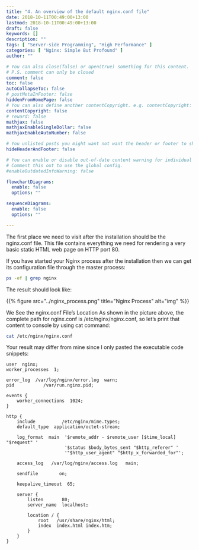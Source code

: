 ```yaml
---
title: "4. An overview of the default nginx.conf file"
date: 2018-10-11T00:49:00+13:00
lastmod: 2018-10-11T00:49:00+13:00
draft: false
keywords: []
description: ""
tags: [ "Server-side Programming", "High Performance" ]
categories: [ "Nginx: Simple But Profound" ]
author: ""

# You can also close(false) or open(true) something for this content.
# P.S. comment can only be closed
comment: false
toc: false
autoCollapseToc: false
# postMetaInFooter: false
hiddenFromHomePage: false
# You can also define another contentCopyright. e.g. contentCopyright: "This is another copyright."
contentCopyright: false
# reward: false
mathjax: false
mathjaxEnableSingleDollar: false
mathjaxEnableAutoNumber: false

# You unlisted posts you might want not want the header or footer to show
hideHeaderAndFooter: false

# You can enable or disable out-of-date content warning for individual post.
# Comment this out to use the global config.
#enableOutdatedInfoWarning: false

flowchartDiagrams:
  enable: false
  options: ""

sequenceDiagrams: 
  enable: false
  options: ""

---
```


<!--more-->

The first place we need to visit after the installation should be the nginx.conf file. This file contains everything we need for rendering a very basic static HTML web page on HTTP port 80.

If you have started your Nginx process after the installation then we can get its configuration file through the master process:

```bash
ps -ef | grep nginx
```

The result should look like:

{{% figure src="../nginx_process.png" title="Nginx Process" alt="img" %}}

We See the nginx.conf File’s Location
As shown in the picture above, the complete path for nginx.conf is /etc/nginx/nginx.conf, so let’s print that content to console by using cat command:

```bash
cat /etc/nginx/nginx.conf
```

Your result may differ from mine since I only pasted the executable code snippets:

```nginx
user  nginx;
worker_processes  1;

error_log  /var/log/nginx/error.log  warn;
pid           /var/run.nginx.pid;

events {
    worker_connections  1024;
}

http {
    include          /etc/nginx/mime.types;
    default_type  application/octet-stream;

    log_format  main  '$remote_addr - $remote_user [$time_local] "$request" '
                      '$status $body_bytes_sent "$http_referer" '
                      '"$http_user_agent" "$http_x_forwarded_for"';

    access_log   /var/log/nginx/access.log   main;

    sendfile        on;

    keepalive_timeout  65;

    server {
        listen       80;
        server_name  localhost;

        location / {
            root   /usr/share/nginx/html;
            index  index.html index.htm;
        }
    }
}
```
